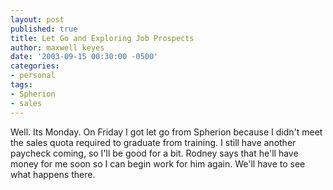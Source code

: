```yaml
---
layout: post
published: true
title: Let Go and Exploring Job Prospects
author: maxwell keyes
date: '2003-09-15 00:30:00 -0500'
categories:
- personal
tags:
- Spherion
- sales
---
```


Well. Its Monday. On Friday I got let go from Spherion because I didn't meet the
sales quota required to graduate from training. I still have another paycheck
coming, so I'll be good for a bit. Rodney says that he'll have money for me soon
so I can begin work for him again. We'll have to see what happens there.

